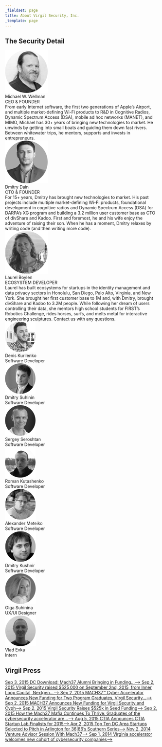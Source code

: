 ```yaml
---
_fieldset: page
title: About Virgil Security, Inc.
_template: page
---
```

<div class="content">
<section class="management-wrapper">
<h2 class="the-security-detail">The Security Detail</h2>

<div class="container">
<div class="management row">
<div class="manager col-xs-48 col-md-16"><img class="avatar" src="./_themes/virgil/img/about-us-michael.png" />
<div class="name">Michael W. Wellman</div>

<div class="position">CEO & FOUNDER</div>

<div class="desc">From early Internet software, the first two generations of Apple’s Airport, and multiple market-defining Wi-Fi products to R&D in Cognitive Radios, Dynamic Spectrum Access (DSA), mobile ad hoc networks (MANET), and MIMO, Michael has 30+ years of bringing new technologies to market. He unwinds by getting into small boats and guiding them down fast rivers. Between whitewater trips, he mentors, supports and invests in entrepreneurs.</div>
</div>

<div class="manager col-xs-48 col-md-16"><img class="avatar" src="./_themes/virgil/img/about-us-dmitry.png" />
<div class="name">Dmitry Dain</div>

<div class="position">CTO & FOUNDER</div>

<div class="desc">For 15+ years, Dmitry has brought new technologies to market. His past projects include multiple market-defining Wi-Fi products, foundational development in cognitive radios and Dynamic Spectrum Access (DSA) for DARPA’s XG program and building a 3.2 million user customer base as CTO of divShare and Kadoo. First and foremost, he and his wife enjoy the adventure of raising their son. When he has a moment, Dmitry relaxes by writing code (and then writing more code).</div>
</div>

<div class="manager col-xs-48 col-md-16"><img class="avatar" src="./_themes/virgil/img/about-us-laurel.png" />
<div class="name">Laurel Boylen</div>

<div class="position">ECOSYSTEM DEVELOPER</div>

<div class="desc">Laurel has built ecosystems for startups in the identity management and data privacy sectors in Honolulu, San Diego, Palo Alto, Virginia, and New York. She brought her first customer base to 1M and, with Dmitry, brought divShare and Kadoo to 3.2M people. While following her dream of users controlling their data, she mentors high school students for FIRST’s Robotics Challenge, rides horses, surfs, and melts metal for interactive engineering sculptures. Contact us with any questions.</div>
</div>
</div>
</div>
</section>

<section class="developers-wrapper">
<div class="container">
<div class="developers">
<div class="developer col-xs-48 col-sm-24 col-md-12"><img class="avatar" src="./_themes/virgil/img/denis_k.png" />
<div class="name">Denis Kurilenko</div>

<div class="position">Software Developer</div>
</div>

<div class="developer col-xs-48 col-sm-24 col-md-12"><img class="avatar" src="./_themes/virgil/img/dmitry_s.png" />
<div class="name">Dmitry Suhinin</div>

<div class="position">Software Developer</div>
</div>

<div class="developer col-xs-48 col-sm-24 col-md-12"><img class="avatar" src="./_themes/virgil/img/sergey_s.png" />
<div class="name">Sergey Seroshtan</div>

<div class="position">Software Developer</div>
</div>

<div class="developer col-xs-48 col-sm-24 col-md-12"><img class="avatar" src="./_themes/virgil/img/roman_k.png" />
<div class="name">Roman Kutashenko</div>

<div class="position">Software Developer</div>
</div>

<div class="developer col-xs-48 col-sm-24 col-md-12"><img class="avatar" src="./_themes/virgil/img/alexander_m.png" />
<div class="name">Alexander Meteiko</div>

<div class="position">Software Developer</div>
</div>

<div class="developer col-xs-48 col-sm-24 col-md-12"><img class="avatar" src="./_themes/virgil/img/dmitry_k.png" />
<div class="name">Dmitry Kushnir</div>

<div class="position">Software Developer</div>
</div>

<div class="developer col-xs-48 col-sm-24 col-md-12"><img class="avatar" src="./_themes/virgil/img/olga_c.png" />
<div class="name">Olga Suhinina</div>

<div class="position">UX/UI Designer</div>
</div>

<div class="developer col-xs-48 col-sm-24 col-md-12"><img class="avatar" src="./_themes/virgil/img/vlad_e.png" />
<div class="name">Vlad Evka</div>

<div class="position">Intern</div>
</div>
</div>
</div>
</section>

<section class="press-list-wrapper">
<div class="container">
<h2 class="virgil-press">Virgil Press</h2>

<div class="press-list row"><a class="press-item col-xs-48 col-sm-48 col-md-23" href="http://dcinno.streetwise.co/2015/09/03/1776-invests-in-dc-startup-hillary-clinton-on-snapchat" target="_blank"><span class="date">Sep 3, 2015</span> <span class="cont"> <span class="title">DC Download: Mach37 Alumni Bringing in Funding...<span class="arrow">⟶</span></span> </span> </a> <a class="press-item col-xs-48 col-sm-48 col-md-23 col-md-offset-2" href="http://www.whogotfunded.com/deals/368657-virgil-security" target="_blank"> <span class="date">Sep 2, 2015</span> <span class="cont"> <span class="title">Virgil Security raised $525,000 on September 2nd, 2015, from Inner Loop Capital, Nextgen...<span class="arrow">⟶</span></span> </span> </a> <a class="press-item col-xs-48 col-sm-48 col-md-23" href="http://www.prweb.com/releases/2015/MACH37/prweb12939086.htm" target="_blank"> <span class="date">Sep 2, 2015</span> <span class="cont"> <span class="title">MACH37™ Cyber Accelerator Announces New Funding for Two Program Graduates, Virgil Security...<span class="arrow">⟶</span></span> </span> </a> <a class="press-item col-xs-48 col-sm-48 col-md-23 col-md-offset-2" href="http://www.darkreading.com/analytics/mach37-announces-new-funding-for-virgil-security-and-cyph/d/d-id/1322026" target="_blank"> <span class="date">Sep 2, 2015</span> <span class="cont"> <span class="title">MACH37 Announces New Funding for Virgil Security and Cyph<span class="arrow">⟶</span></span> </span> </a> <a class="press-item col-xs-48 col-sm-48 col-md-23" href="http://www.finsmes.com/2015/09/virgil-security-raises-525k-seed-funding.html" target="_blank"> <span class="date">Sep 2, 2015</span> <span class="cont"> <span class="title">Virgil Security Raises $525k in Seed Funding<span class="arrow">⟶</span></span> </span> </a> <a class="press-item col-xs-48 col-sm-48 col-md-23 col-md-offset-2" href="http://dcinno.streetwise.co/2015/09/02/cybersecurity-accelerator-mach37-alumni-startups-raise-seed" target="_blank"> <span class="date">Sep 2, 2015</span> <span class="cont"> <span class="title">How the Mach37 Mafia Continues To Thrive: Graduates of the cybersecurity accelerator are...<span class="arrow">⟶</span></span> </span> </a> <a class="press-item col-xs-48 col-sm-48 col-md-23" href="http://www.ctia.org/resource-library/press-releases/archive/ctia-announces-ctia-startup-lab-finalists-for-2015" target="_blank"> <span class="date">Aug 5, 2015</span> <span class="cont"> <span class="title">CTIA Announces CTIA Startup Lab Finalists for 2015<span class="arrow">⟶</span></span> </span> </a> <a class="press-item col-xs-48 col-sm-48 col-md-23 col-md-offset-2" href="http://launchtn.org/2015/04/top-ten-startups-selected-to-pitch-in-arlington-for-3686s-southern-series" target="_blank"> <span class="date">Apr 2, 2015</span> <span class="cont"> <span class="title">Top Ten DC Area Startups Selected to Pitch in Arlington for 36|86’s Southern Series<span class="arrow">⟶</span></span> </span> </a> <a class="press-item col-xs-48 col-sm-48 col-md-23" href="http://www.tandemnsi.com/venture-advisor-session-with-mach37" target="_blank"> <span class="date">Nov 2, 2014</span> <span class="cont"> <span class="title">Venture Advisor Session With Mach37<span class="arrow">⟶</span></span> </span> </a> <a class="press-item col-xs-48 col-sm-48 col-md-23 col-md-offset-2" href="http://www.washingtonpost.com/business/capitalbusiness/virginia-accelerator-welcomes-new-cohort-of-cybersecurity-companies/2014/09/01/df730ec4-2fbf-11e4-994d-202962a9150c_story.html" target="_blank"> <span class="date">Sep 1, 2014</span> <span class="cont"> <span class="title">Virginia accelerator welcomes new cohort of cybersecurity companies<span class="arrow">⟶</span></span> </span> </a></div>
</div>
</section>
</div>
